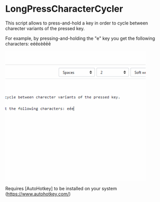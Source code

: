 # LongPressCharacterCycler

This script allows to press-and-hold a key in order to cycle between charecter variants of the pressed key.

For example, by pressing-and-holding the "e" key you get the following characters: eéëεèêēē 

![](demo.gif)


Requires [AutoHotkey] to be installed on your system (https://www.autohotkey.com/)
